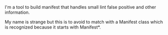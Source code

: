I'm a tool to build manifest that handles small lint false positive and other information.My name is strange but this is to avoid to match with a Manifest class which is recognized because it starts with Manifest*.